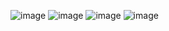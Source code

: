 
![image](https://github.com/user-attachments/assets/9e7ad5b8-7094-477f-8c63-4e288028eb63)
![image](https://github.com/user-attachments/assets/6d2f58af-7c2c-4117-96ec-93b41859cfa8)
![image](https://github.com/user-attachments/assets/2393bfab-91bb-43d2-82b7-51ab77f6aae9)
![image](https://github.com/user-attachments/assets/74f51836-d22c-4cff-8be2-9e00e947df46)
